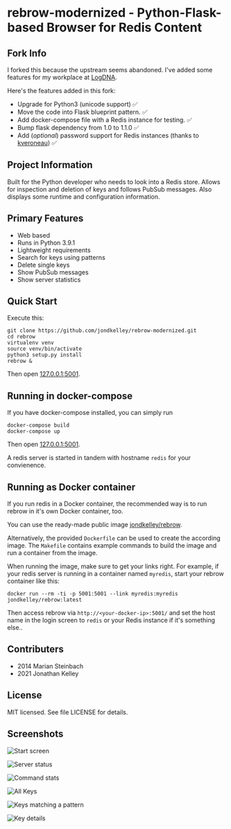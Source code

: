 rebrow-modernized - Python-Flask-based Browser for Redis Content
=====================================================

## Fork Info

I forked this because the upstream seems abandoned.
I've added some features for my workplace at [LogDNA](https://logdna.com/).

Here's the features added in this fork:

* Upgrade for Python3 (unicode support) ✅
* Move the code into Flask blueprint pattern. ✅
* Add docker-compose file with a Redis instance for testing. ✅
* Bump flask dependency from 1.0 to 1.1.0 ✅
* Add (*optional*) password support for Redis instances (thanks to [kveroneau](https://github.com/kveroneau)) ✅

## Project Information

Built for the Python developer who needs to look into a Redis store. Allows for inspection and deletion of keys and follows PubSub messages. Also displays
some runtime and configuration information.

## Primary Features

* Web based
* Runs in Python 3.9.1
* Lightweight requirements
* Search for keys using patterns
* Delete single keys
* Show PubSub messages
* Show server statistics

## Quick Start

Execute this:

    git clone https://github.com/jondkelley/rebrow-modernized.git
    cd rebrow
    virtualenv venv
    source venv/bin/activate
    python3 setup.py install
    rebrow &

Then open [127.0.0.1:5001](http://127.0.0.1:5001).

## Running in docker-compose

If you have docker-compose installed, you can simply run

```
docker-compose build
docker-compose up
```

Then open [127.0.0.1:5001](http://127.0.0.1:5001).

A redis server is started in tandem with hostname `redis` for your convienence.

## Running as Docker container

If you run redis in a Docker container, the recommended way is to run rebrow in it's own Docker container, too.

You can use the ready-made public image [jondkelley/rebrow](https://registry.hub.docker.com/r/jondkelley/rebrow).

Alternatively, the provided `Dockerfile` can be used to create the according image. The `Makefile` contains example commands to build the image and run a container from the image.

When running the image, make sure to get your links right. For example, if your redis server is running in a container named `myredis`, start your rebrow container like this:

```
docker run --rm -ti -p 5001:5001 --link myredis:myredis jondkelley/rebrow:latest
```

Then access rebrow via `http://<your-docker-ip>:5001/` and set the host name in the login screen to `redis` or your Redis instance if it's something else..

## Contributers

* 2014 Marian Steinbach
* 2021 Jonathan Kelley

## License

MIT licensed. See file LICENSE for details.

## Screenshots

![Start screen](https://farm4.staticflickr.com/3913/14615623267_c4a38b4fe1_c.jpg)

![Server status](https://farm3.staticflickr.com/2897/14615432280_b379e0f0af_c.jpg)

![Command stats](https://farm4.staticflickr.com/3902/14801787802_0c9b518f32_c.jpg)

![All Keys](https://farm4.staticflickr.com/3887/14615526428_ea251f2600_c.jpg)

![Keys matching a pattern](https://farm4.staticflickr.com/3887/14615482059_dda867f87f_c.jpg)

![Key details](https://farm6.staticflickr.com/5574/14779149896_f7194f0f7c_c.jpg)

